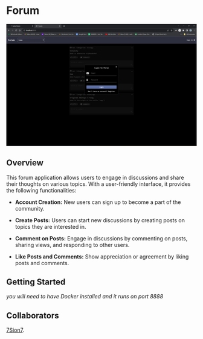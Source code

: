 # Forum

![Placeholder Image](static/forum1.png)

## Overview

This forum application allows users to engage in discussions and share their thoughts on various topics. With a user-friendly interface, it provides the following functionalities:

- **Account Creation:** New users can sign up to become a part of the community.
  
- **Create Posts:** Users can start new discussions by creating posts on topics they are interested in.
  
- **Comment on Posts:** Engage in discussions by commenting on posts, sharing views, and responding to other users.
  
- **Like Posts and Comments:** Show appreciation or agreement by liking posts and comments.

## Getting Started

*you will need to have Docker installed and it runs on port 8888*

## Collaborators

 [7Sion7](https://github.com/7Sion7).

<!--## Contributions 

We welcome contributions! If you'd like to contribute, please create a pull request.

## License

*You can mention the license here if you have one.*-->

